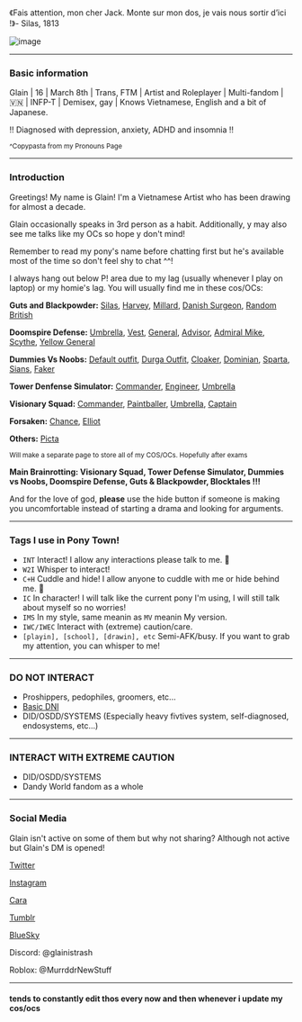 《Fais attention, mon cher Jack. Monte sur mon dos, je vais nous sortir d’ici !》- Silas, 1813

![image](https://file.garden/ZogMxQjYh2LIAH4W/Untitled56_20250123205734.png)

------------------------------------

### Basic information

Glain | 16 | March 8th | Trans, FTM | Artist and Roleplayer | Multi-fandom | 🇻🇳 | INFP-T | Demisex, gay | Knows Vietnamese, English and a bit of Japanese.

!! Diagnosed with depression, anxiety, ADHD and insomnia !!

<sup>^Copypasta from my Pronouns Page</sup>

------------------------------------

### Introduction
 
Greetings! My name is Glain! I'm a Vietnamese Artist who has been drawing for almost a decade.

Glain occasionally speaks in 3rd person as a habit. Additionally, y may also see me talks like my OCs so hope y don't mind!

Remember to read my pony's name before chatting first but he's available most of the time so don't feel shy to chat ^^!

I always hang out below P! area due to my lag (usually whenever I play on laptop) or my homie's lag. You will usually find me in these cos/OCs:

**Guts and Blackpowder:**
[Silas](https://file.garden/ZogMxQjYh2LIAH4W/pony-town-%23G%26B%20OC%EF%B8%B6-%20Silas%20_%20INT-stand-shadow-name-bg-padded-16x.png), [Harvey](https://file.garden/ZogMxQjYh2LIAH4W/pony-town-%23G%26B%20OC%EF%B8%B6-%20Harvey%20_%20INT-stand-shadow-name-bg-padded-toy14-16x.png), [Millard](https://file.garden/ZogMxQjYh2LIAH4W/pony-town-%23033%EF%B8%B6-%20Millard-G%26B%20OC%20_%20INT-stand-shadow-name-bg-padded-toy17-16x.png), [Danish Surgeon](https://file.garden/ZogMxQjYh2LIAH4W/pony-town-%23034%EF%B8%B6-%20DE%20KOMMER!%20HJ%C3%86LP%20OS!-stand-shadow-name-bg-padded-toy372-16x.png), [Random British](https://file.garden/ZogMxQjYh2LIAH4W/pony-town-%23035%EF%B8%B6-%20Bloody%20untie%20us!-G%26B-stand-shadow-name-bg-padded-toy393-16x.png)

**Doomspire Defense:**
[Umbrella](https://file.garden/ZogMxQjYh2LIAH4W/pony-town-%23068%EF%B8%B6-%20Umbrella-DD%20OC%20_%20INT-stand-shadow-name-bg-padded-16x%20(1).png), [Vest](https://file.garden/ZogMxQjYh2LIAH4W/pony-town-%23073%EF%B8%B6-%20RMK_Vest-DD%20OC%20_%20INT-stand-shadow-name-bg-padded-16x.png), [General](https://file.garden/ZogMxQjYh2LIAH4W/pony-town-%23070%EF%B8%B6-%20_BRING%20OUT%20THE%20NAPALM!_-stand-shadow-name-bg-padded-16x.png), [Advisor](https://file.garden/ZogMxQjYh2LIAH4W/pony-town-%23079%EF%B8%B6-%20Advisor-MV-DD%20_%20INT-stand-shadow-name-bg-padded-16x.png), [Admiral Mike](https://file.garden/ZogMxQjYh2LIAH4W/pony-town-%23077%EF%B8%B6-%20Admiral%20Mike-DD%20_%20C%2BH-stand-shadow-name-bg-padded-16x.png), [Scythe](https://file.garden/ZogMxQjYh2LIAH4W/pony-town-%23091%EF%B8%B6-%20RMK_Scythe-DD%20OC%20_%20INT-stand-shadow-name-bg-padded-16x.png), [Yellow General](https://file.garden/ZogMxQjYh2LIAH4W/pony-town-%23076%EF%B8%B6-%20Yellow%20General-DD%20_%20INT-stand-shadow-name-bg-padded-16x.png)

**Dummies Vs Noobs:**
[Default outfit](https://file.garden/ZogMxQjYh2LIAH4W/pony-town-%23115-%20Jing%20%E9%9D%99_quiet%20_ic-DvN%20cos-stand-shadow-name-bg-padded-16x.png), [Durga Outfit](https://file.garden/ZogMxQjYh2LIAH4W/pony-town-%23118%20--%20----%20----%20_DvN%20Cos%3BINT-stand-shadow-name-bg-padded-16x.png), [Cloaker](https://file.garden/ZogMxQjYh2LIAH4W/pony-town-%23095%EF%B8%B6-%20dropkicks%20y%20_%20INT_C%2BH-stand-shadow-name-bg-padded-16x.png), [Dominian](https://file.garden/ZogMxQjYh2LIAH4W/pony-town-%23096%EF%B8%B6-%20Dominian-DvN%20_%20INT_C%2BH-stand-shadow-name-bg-padded-16x.png), [Sparta](https://file.garden/ZogMxQjYh2LIAH4W/pony-town-%23117%EF%B8%B6-%20Sparta-DvN%20_%20INT_C%2BH-stand-shadow-name-bg-padded-16x.png), [Sians](https://file.garden/ZogMxQjYh2LIAH4W/pony-town-%23067%EF%B8%B6-%20Sians-DvN%20OC%20_%20INT-stand-shadow-name-bg-padded-16x.png), [Faker](https://file.garden/ZogMxQjYh2LIAH4W/pony-town-%23062%EF%B8%B6-%20Faker-DvN%20OC-INT_C%2BH-stand-shadow-name-bg-padded-16x.png)

**Tower Denfense Simulator:**
[Commander](https://file.garden/ZogMxQjYh2LIAH4W/pony-town-%23115%EF%B8%B6-%20RMK_Commander-TDS-stand-shadow-name-bg-padded-toy123-16x.png), [Engineer](https://file.garden/ZogMxQjYh2LIAH4W/pony-town-%23130%EF%B8%B6-%20Engineer-TDS%20_%20INT-stand-shadow-name-bg-padded-16x.png), [Umbrella](https://file.garden/ZogMxQjYh2LIAH4W/pony-town-%23131%EF%B8%B6-%20Umbrella-TDS%20OC%20_%20INT-stand-shadow-name-bg-padded-16x.png)

**Visionary Squad:** [Commander](https://file.garden/ZogMxQjYh2LIAH4W/pony-town-%23145%EF%B8%B6-%20old%20man-VS%20_%20INT-stand-shadow-name-bg-padded-toy390-16x.png), [Paintballer](https://file.garden/ZogMxQjYh2LIAH4W/pony-town-%23142%EF%B8%B6-%20Paintballer-VS%20_%20INT-stand-shadow-name-bg-padded-16x.png), [Umbrella](https://file.garden/ZogMxQjYh2LIAH4W/pony-town-%23133%EF%B8%B6-%20Umbrella-VS%20OC%20_%20INT-stand-shadow-name-bg-padded-toy32-16x.png), [Captain](https://file.garden/ZogMxQjYh2LIAH4W/pony-town-%23146%EF%B8%B6-%20Captain-VS%20OC%20_%20INT-stand-shadow-name-bg-padded-16x.png)

**Forsaken:** [Chance](https://file.garden/ZogMxQjYh2LIAH4W/pony-town-%23155%EF%B8%B6-%20Chance-Forsaken%20_%20C%2BH-stand-shadow-name-bg-padded-16x.png), [Elliot](https://file.garden/ZogMxQjYh2LIAH4W/pony-town-%23162%EF%B8%B6-%20ChanceXElliotOTP-stand-shadow-name-bg-padded-16x.png)

**Others:** [Picta](https://file.garden/ZogMxQjYh2LIAH4W/pony-town-%23153%EF%B8%B6-%20Picta-The%20Gallery%20_%20INT-stand-shadow-name-bg-padded-16x.png)

<sup>Will make a separate page to store all of my COS/OCs. Hopefully after exams</sup>

**Main Brainrotting: Visionary Squad, Tower Defense Simulator, Dummies vs Noobs, Doomspire Defense, Guts & Blackpowder, Blocktales !!!**

And for the love of god, **please** use the hide button if someone is making you uncomfortable instead of starting a drama and looking for arguments.

------------------------------------

### Tags I use in Pony Town!
- `INT` Interact! I allow any interactions please talk to me. 🫶
- `W2I` Whisper to interact!
- `C+H` Cuddle and hide! I allow anyone to cuddle with me or hide behind me. 💝
- `IC` In character! I will talk like the current pony I'm using, I will still talk about myself so no worries!
- `IMS` In my style, same meanin as `MV` meanin My version.
- `IWC/IWEC` Interact with (extreme) caution/care.
- `[playin], [school], [drawin], etc` Semi-AFK/busy. If you want to grab my attention, you can whisper to me!

-------------------------------------

### DO NOT INTERACT

- Proshippers, pedophiles, groomers, etc...
- [Basic DNI](https://dni-criteria.carrd.co/)
- DID/OSDD/SYSTEMS (Especially heavy fivtives system, self-diagnosed, endosystems, etc...)

-------------------------------------

### INTERACT WITH EXTREME CAUTION

- DID/OSDD/SYSTEMS
- Dandy World fandom as a whole

-------------------------------------

### Social Media

Glain isn't active on some of them but why not sharing? Although not active but Glain's DM is opened!

[Twitter](https://x.com/GlainTrashArt?t=2wvxaqWSQEZZhJlK7dDi0g&s=09) 

[Instagram](https://www.instagram.com/glaintrashart?igsh=bHR4NGwxcWc1cG5q) 

[Cara](https://cara.app/glaintrashart) 

[Tumblr](https://www.tumblr.com/glaintrashart?source=share) 

[BlueSky](https://bsky.app/profile/glaintrashart.bsky.social) 

Discord: @glainistrash

Roblox: @MurrddrNewStuff

-------------------------------------

#### tends to constantly edit thos every now and then whenever i update my cos/ocs
